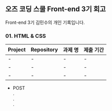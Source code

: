## 오즈 코딩 스쿨 Front-end 3기 회고
Front-end 3기 김민수의 개인 기록입니다.


### 01. HTML & CSS 
| Project | Repository | 과제 명 | 제출 기간 |
| --- | --- | --- | --- |
| - | - | - | - |
| - | - | - | - |
| - | - | - | - |

- POST <BR>.<br>.<br>.
